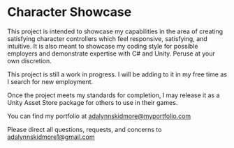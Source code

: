 # Character Showcase
This project is intended to showcase my capabilities in the area of creating satisfying character controllers which feel responsive, satisfying, and intuitive. It is also meant to showcase my coding style for possible employers and demonstrate expertise with C# and Unity. Peruse at your own discretion.

This project is still a work in progress. I will be adding to it in my free time as I search for new employment.

Once the project meets my standards for completion, I may release it as a Unity Asset Store package for others to use in their games.

You can find my portfolio at [adalynnskidmore@myportfolio.com](https://adalynnskidmore.myportfolio.com/)

Please direct all questions, requests, and concerns to adalynnskidmore1@gmail.com
